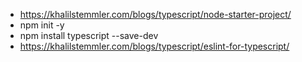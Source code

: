 
* https://khalilstemmler.com/blogs/typescript/node-starter-project/
* npm init -y
* npm install typescript --save-dev
* https://khalilstemmler.com/blogs/typescript/eslint-for-typescript/